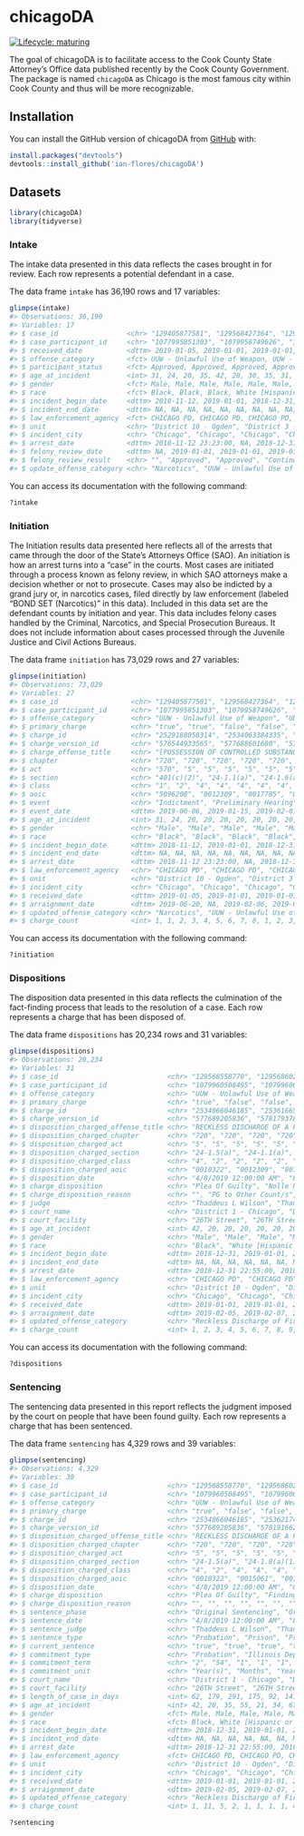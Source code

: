 
<!-- README.md is generated from README.Rmd. Please edit that file -->

# chicagoDA

<!-- badges: start -->

<!--[![CRAN status](https://www.r-pkg.org/badges/version/chicagoDA)](https://CRAN.R-project.org/package=chicagoDA)-->

[![Lifecycle:
maturing](https://img.shields.io/badge/lifecycle-maturing-blue.svg)](https://www.tidyverse.org/lifecycle/#maturing)
<!-- badges: end -->

The goal of chicagoDA is to facilitate access to the Cook County State
Attorney’s Office data published recently by the Cook County Government.
The package is named `chicagoDA` as Chicago is the most famous city
within Cook County and thus will be more recognizable.

## Installation

You can install the GitHub version of chicagoDA from
[GitHub](https://github.com/ian-flores/chicagoDA) with:

``` r
install.packages("devtools")
devtools::install_github('ian-flores/chicagoDA')
```

## Datasets

``` r
library(chicagoDA)
library(tidyverse)
```

### Intake

The intake data presented in this data reflects the cases brought in for
review. Each row represents a potential defendant in a case.

The data frame `intake` has 36,190 rows and 17 variables:

``` r
glimpse(intake)
#> Observations: 36,190
#> Variables: 17
#> $ case_id                 <chr> "129405877581", "129568427364", "1295684…
#> $ case_participant_id     <chr> "1077995851303", "1079958749626", "10799…
#> $ received_date           <dttm> 2019-01-05, 2019-01-01, 2019-01-01, 201…
#> $ offense_category        <fct> UUW - Unlawful Use of Weapon, UUW - Unla…
#> $ participant_status      <fct> Approved, Approved, Approved, Approved, …
#> $ age_at_incident         <int> 31, 24, 20, 35, 42, 20, 30, 35, 31, NA, …
#> $ gender                  <fct> Male, Male, Male, Male, Male, Male, Male…
#> $ race                    <fct> Black, Black, Black, White [Hispanic or …
#> $ incident_begin_date     <dttm> 2018-11-12, 2019-01-01, 2018-12-31, 201…
#> $ incident_end_date       <dttm> NA, NA, NA, NA, NA, NA, NA, NA, NA, NA,…
#> $ law_enforcement_agency  <fct> CHICAGO PD, CHICAGO PD, CHICAGO PD, CHIC…
#> $ unit                    <chr> "District 10 - Ogden", "District 3 - Gra…
#> $ incident_city           <chr> "Chicago", "Chicago", "Chicago", "Chicag…
#> $ arrest_date             <dttm> 2018-11-12 23:23:00, NA, 2018-12-31 22:…
#> $ felony_review_date      <dttm> NA, 2019-01-01, 2019-01-01, 2019-01-01,…
#> $ felony_review_result    <chr> "", "Approved", "Approved", "Continued I…
#> $ update_offense_category <chr> "Narcotics", "UUW - Unlawful Use of Weap…
```

You can access its documentation with the following command:

``` r
?intake
```

### Initiation

The Initiation results data presented here reflects all of the arrests
that came through the door of the State’s Attorneys Office (SAO). An
initiation is how an arrest turns into a “case” in the courts. Most
cases are initiated through a process known as felony review, in which
SAO attorneys make a decision whether or not to prosecute. Cases may
also be indicted by a grand jury or, in narcotics cases, filed directly
by law enforcement (labeled “BOND SET (Narcotics)” in this data).
Included in this data set are the defendant counts by initiation and
year. This data includes felony cases handled by the Criminal,
Narcotics, and Special Prosecution Bureaus. It does not include
information about cases processed through the Juvenile Justice and Civil
Actions Bureaus.

The data frame `initiation` has 73,029 rows and 27 variables:

``` r
glimpse(initiation)
#> Observations: 73,029
#> Variables: 27
#> $ case_id                  <chr> "129405877581", "129568427364", "129568…
#> $ case_participant_id      <chr> "1077995851303", "1079958749626", "1079…
#> $ offense_category         <chr> "UUW - Unlawful Use of Weapon", "UUW - …
#> $ primary_charge           <chr> "true", "true", "false", "false", "fals…
#> $ charge_id                <chr> "2529188058314", "2534063384335", "2534…
#> $ charge_version_id        <chr> "576544933565", "577688601680", "577775…
#> $ charge_offense_title     <chr> "[POSSESSION OF CONTROLLED SUBSTANCE WI…
#> $ chapter                  <chr> "720", "720", "720", "720", "720", "720…
#> $ act                      <chr> "570", "5", "5", "5", "5", "5", "5", "5…
#> $ section                  <chr> "401(c)(2)", "24-1.1(a)", "24-1.6(a)(1)…
#> $ class                    <chr> "1", "2", "4", "4", "4", "4", "4", "4",…
#> $ aoic                     <chr> "5096200", "0012309", "0017785", "00178…
#> $ event                    <chr> "Indictment", "Preliminary Hearing", "P…
#> $ event_date               <dttm> 2019-06-06, 2019-01-15, 2019-02-01, 20…
#> $ age_at_incident          <int> 31, 24, 20, 20, 20, 20, 20, 20, 20, 20,…
#> $ gender                   <chr> "Male", "Male", "Male", "Male", "Male",…
#> $ race                     <chr> "Black", "Black", "Black", "Black", "Bl…
#> $ incident_begin_date      <dttm> 2018-11-12, 2019-01-01, 2018-12-31, 20…
#> $ incident_end_date        <dttm> NA, NA, NA, NA, NA, NA, NA, NA, NA, NA…
#> $ arrest_date              <dttm> 2018-11-12 23:23:00, NA, 2018-12-31 22…
#> $ law_enforcement_agency   <chr> "CHICAGO PD", "CHICAGO PD", "CHICAGO PD…
#> $ unit                     <chr> "District 10 - Ogden", "District 3 - Gr…
#> $ incident_city            <chr> "Chicago", "Chicago", "Chicago", "Chica…
#> $ received_date            <dttm> 2019-01-05, 2019-01-01, 2019-01-01, 20…
#> $ arraignment_date         <dttm> 2019-06-20, NA, 2019-02-06, 2019-02-06…
#> $ updated_offense_category <chr> "Narcotics", "UUW - Unlawful Use of Wea…
#> $ charge_count             <int> 1, 1, 2, 3, 4, 5, 6, 7, 8, 1, 2, 3, 4, …
```

You can access its documentation with the following command:

``` r
?initiation
```

### Dispositions

The disposition data presented in this data reflects the culmination of
the fact-finding process that leads to the resolution of a case. Each
row represents a charge that has been disposed of.

The data frame `dispositions` has 20,234 rows and 31 variables:

``` r
glimpse(dispositions)
#> Observations: 20,234
#> Variables: 31
#> $ case_id                           <chr> "129568558770", "129568602572"…
#> $ case_participant_id               <chr> "1079960508495", "107996062575…
#> $ offense_category                  <chr> "UUW - Unlawful Use of Weapon"…
#> $ primary_charge                    <chr> "true", "false", "false", "fal…
#> $ charge_id                         <chr> "2534066046185", "253616654153…
#> $ charge_version_id                 <chr> "577689205836", "578179378084"…
#> $ disposition_charged_offense_title <chr> "RECKLESS DISCHARGE OF A FIREA…
#> $ disposition_charged_chapter       <chr> "720", "720", "720", "720", "7…
#> $ disposition_charged_act           <chr> "5", "5", "5", "5", "5", "5", …
#> $ disposition_charged_section       <chr> "24-1.5(a)", "24-1.1(a)", "24-…
#> $ disposition_charged_class         <chr> "4", "2", "2", "2", "2", "2", …
#> $ disposition_charged_aoic          <chr> "0010322", "0012309", "0012310…
#> $ disposition_date                  <chr> "4/8/2019 12:00:00 AM", "8/5/2…
#> $ charge_disposition                <chr> "Plea Of Guilty", "Nolle Prose…
#> $ charge_disposition_reason         <chr> "", "PG to Other Count/s", "PG…
#> $ judge                             <chr> "Thaddeus L Wilson", "Thaddeus…
#> $ court_name                        <chr> "District 1 - Chicago", "Distr…
#> $ court_facility                    <chr> "26TH Street", "26TH Street", …
#> $ age_at_incident                   <int> 42, 20, 20, 20, 20, 20, 20, 20…
#> $ gender                            <chr> "Male", "Male", "Male", "Male"…
#> $ race                              <chr> "Black", "White [Hispanic or L…
#> $ incident_begin_date               <dttm> 2018-12-31, 2019-01-01, 2019-…
#> $ incident_end_date                 <dttm> NA, NA, NA, NA, NA, NA, NA, N…
#> $ arrest_date                       <dttm> 2018-12-31 22:55:00, 2018-12-…
#> $ law_enforcement_agency            <chr> "CHICAGO PD", "CHICAGO PD", "C…
#> $ unit                              <chr> "District 10 - Ogden", "Distri…
#> $ incident_city                     <chr> "Chicago", "Chicago", "Chicago…
#> $ received_date                     <dttm> 2019-01-01, 2019-01-01, 2019-…
#> $ arraignment_date                  <dttm> 2019-02-05, 2019-02-07, 2019-…
#> $ updated_offense_category          <chr> "Reckless Discharge of Firearm…
#> $ charge_count                      <int> 1, 2, 3, 4, 5, 6, 7, 8, 9, 10,…
```

You can access its documentation with the following command:

``` r
?dispositions
```

### Sentencing

The sentencing data presented in this report reflects the judgment
imposed by the court on people that have been found guilty. Each row
represents a charge that has been sentenced.

The data frame `sentencing` has 4,329 rows and 39 variables:

``` r
glimpse(sentencing)
#> Observations: 4,329
#> Variables: 39
#> $ case_id                           <chr> "129568558770", "129568602572"…
#> $ case_participant_id               <chr> "1079960508495", "107996062575…
#> $ offense_category                  <chr> "UUW - Unlawful Use of Weapon"…
#> $ primary_charge                    <chr> "true", "false", "false", "fal…
#> $ charge_id                         <chr> "2534066046185", "253621741244…
#> $ charge_version_id                 <chr> "577689205836", "578191662598"…
#> $ disposition_charged_offense_title <chr> "RECKLESS DISCHARGE OF A FIREA…
#> $ disposition_charged_chapter       <chr> "720", "720", "720", "720", "7…
#> $ disposition_charged_act           <chr> "5", "5", "5", "5", "5", "5", …
#> $ disposition_charged_section       <chr> "24-1.5(a)", "24-1.8(a)(1)", "…
#> $ disposition_charged_class         <chr> "4", "2", "4", "A", "4", "4", …
#> $ disposition_charged_aoic          <chr> "0010322", "0015061", "0010322…
#> $ disposition_date                  <chr> "4/8/2019 12:00:00 AM", "8/5/2…
#> $ charge_disposition                <chr> "Plea Of Guilty", "Finding Gui…
#> $ charge_disposition_reason         <chr> "", "", "", "", "", "", "", ""…
#> $ sentence_phase                    <chr> "Original Sentencing", "Origin…
#> $ sentence_date                     <chr> "4/8/2019 12:00:00 AM", "8/5/2…
#> $ sentence_judge                    <chr> "Thaddeus L Wilson", "Thaddeus…
#> $ sentence_type                     <chr> "Probation", "Prison", "Prison…
#> $ current_sentence                  <chr> "true", "true", "true", "true"…
#> $ commitment_type                   <chr> "Probation", "Illinois Departm…
#> $ commitment_term                   <chr> "2", "54", "1", "1", "1", "18"…
#> $ commitment_unit                   <chr> "Year(s)", "Months", "Year(s)"…
#> $ court_name                        <chr> "District 1 - Chicago", "Distr…
#> $ court_facility                    <chr> "26TH Street", "26TH Street", …
#> $ length_of_case_in_days            <int> 62, 179, 291, 175, 92, 141, 21…
#> $ age_at_incident                   <int> 42, 20, 35, 55, 21, 34, 67, 31…
#> $ gender                            <fct> Male, Male, Male, Male, Male, …
#> $ race                              <fct> Black, White [Hispanic or Lati…
#> $ incident_begin_date               <dttm> 2018-12-31, 2019-01-01, 2019-…
#> $ incident_end_date                 <dttm> NA, NA, NA, NA, NA, NA, NA, N…
#> $ arrest_date                       <dttm> 2018-12-31 22:55:00, 2018-12-…
#> $ law_enforcement_agency            <fct> CHICAGO PD, CHICAGO PD, CHICAG…
#> $ unit                              <chr> "District 10 - Ogden", "Distri…
#> $ incident_city                     <chr> "Chicago", "Chicago", "Chicago…
#> $ received_date                     <dttm> 2019-01-01, 2019-01-01, 2019-…
#> $ arraignment_date                  <dttm> 2019-02-05, 2019-02-07, 2019-…
#> $ updated_offense_category          <chr> "Reckless Discharge of Firearm…
#> $ charge_count                      <int> 1, 11, 5, 2, 1, 1, 1, 1, 4, 1,…
```

``` r
?sentencing
```
